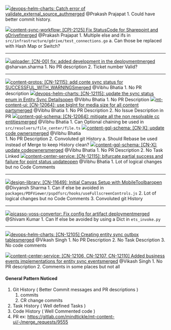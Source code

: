 
[![](https://gitlab.com/favicon.ico)devops-helm-charts: Catch error of validate_external_source_authmerged](https://gitlab.com/mindtickle/devops-helm-charts/-/merge_requests/35001/diffs) @Prakash Prajapat
	1. Could have better commit history.

[![](https://gitlab.com/favicon.ico)content-sync-workflow: [CPI-2125] Fix StatusCode for Sharepoint and gDrivefmerged](https://gitlab.com/mindtickle/content-sync-workflow/-/merge_requests/234/diffs?resolved_conflicts=true) @Prakash Prajapat
	1. Multiple else and ifs in `src/infrastructure/gdrive/test_connections.go`
		a. Can those be replaced with Hash Map or Switch?

------------------------------------------------------------------------

[![](https://gitlab.com/favicon.ico)uploader: [CN-00] fix: added development in the deploymentmerged](https://gitlab.com/mindtickle/uploader/-/merge_requests/388) @sharvan.sharma
	1. No PR description
	2. Ticket number Valid?

------------------------------------------------------------------------

[![](https://gitlab.com/favicon.ico)content-protos: [CN-12115]: add conte sync status for SUCCESSFUL_WITH_WARNINGSmerged](https://gitlab.com/mindtickle/content-protos/-/merge_requests/2825) @Vibhu Bhatia
	1. No PR description
[![](https://gitlab.com/favicon.ico)devops-helm-charts: [CN-12115]: update the sync status enum in Entity Sync Detailsopen](https://gitlab.com/mindtickle/devops-helm-charts/-/merge_requests/35039) @Vibhu Bhatia
	1. No PR Description
[![](https://gitlab.com/favicon.ico)mt-content-ui: [CN-12064]: use bigInt for media size for all content partsmerged](https://gitlab.com/mindtickle/mt-content-ui/-/merge_requests/9576) @Vibhu Bhatia
	1. No PR Description
	2. No Issue Description in PR
[![](https://gitlab.com/favicon.ico)content-gql-schema: [CN-12064]: mitigate all the non resolvable cc entitiesmerged](https://gitlab.com/mindtickle/content-gql-schema/-/merge_requests/3120) @Vibhu Bhatia
	1. Can Optional chaining be used in `src/resolvers/file_center/file.ts`
[![](https://gitlab.com/favicon.ico)content-gql-schema: [CN-X]: update code ownersmerged](https://gitlab.com/mindtickle/content-gql-schema/-/merge_requests/3139) @Vibhu Bhatia  
	1. No PR Description
	2. Convoluted git History
		a. Should Rebase be used instead of Merge to keep History clean?
[![](https://gitlab.com/favicon.ico)content-gql-schema: [CN-X]: update codeownersmerged](https://gitlab.com/mindtickle/content-gql-schema/-/merge_requests/3140) @Vibhu Bhatia
	1. No PR Description
	2. No Task Linked
[![](https://gitlab.com/favicon.ico)content-center-service: [CN-12115]: bifurcate partial success and failure for point status updateopen](https://gitlab.com/mindtickle/content-center-service/-/merge_requests/777) @Vibhu Bhatia
	1. Lot of logical changes but no Code Comments

------------------------------------------------------------------------

[![](https://gitlab.com/favicon.ico)design-library: [CN-11649]: Initial Canvas Setup with MobileToolbaropen](https://gitlab.com/mindtickle/design-library/-/merge_requests/1950) @Divyansh Sharma
	1. Can if else be avoided in `packages/PDFViewer/pspdfsrc/hooks/useFullscreenControls.js`
	2.  Lot of logical changes but no Code Comments
	3. Convoluted git History

------------------------------------------------------------------------

[![](https://gitlab.com/favicon.ico)picasso-voss-convertor: Fix config for artifact deploymentmerged](https://gitlab.com/mindtickle/picasso-voss-convertor/-/merge_requests/63) @Shivam Kumar
	1. Can If else be avoided by using a Dict in `ets_invoke.py` 

------------------------------------------------------------------------

[![](https://gitlab.com/favicon.ico)devops-helm-charts: [CN-12105] Creating entity sync outbox tablesmerged](https://gitlab.com/mindtickle/devops-helm-charts/-/merge_requests/35048) @Vikash Singh
	1. No PR Description
	2. No Task Description
	3. No code comments

[![](https://gitlab.com/favicon.ico)content-center-service: [CN-12106, CN-12107, CN-12110] Added business events implementations for entity sync eventsmerged](https://gitlab.com/mindtickle/content-center-service/-/merge_requests/772/) @Vikash Singh
	1. No PR description
	2. Comments in some places but not all






#### General Pattern Noticed
1. Git History ( Better Commit messages and PR descriptions )
	1. commits
	2. CR change commits
2. Task History ( Well defined Tasks )
3. Code History ( Well Commented code )
4. PR ex: https://gitlab.com/mindtickle/mt-content-ui/-/merge_requests/9555
